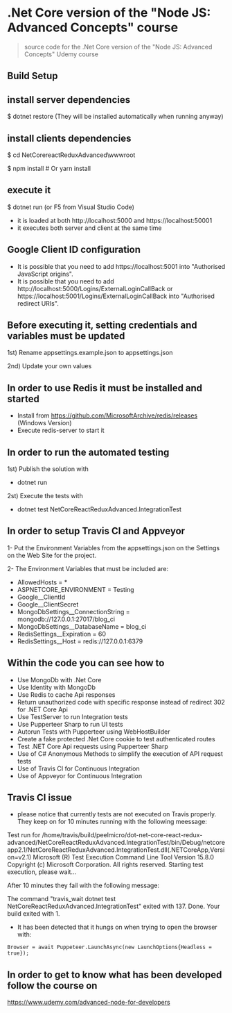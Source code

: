 # .Net Core version of the "Node JS: Advanced Concepts" course

> source code for the .Net Core version of the "Node JS: Advanced Concepts" Udemy course

## Build Setup

## install server dependencies

$ dotnet restore (They will be installed automatically when running anyway)

## install clients dependencies

$ cd NetCorereactReduxAdvanced\wwwroot

$ npm install # Or yarn install

## execute it

$ dotnet run (or F5 from Visual Studio Code)

*   it is loaded at both http://localhost:5000 and https://localhost:50001
*   it executes both server and client at the same time

## Google Client ID configuration

* It is possible that you need to add https://localhost:5001 into "Authorised JavaScript origins".
* It is possible that you need to add http://localhost:5000/Logins/ExternalLoginCallBack or https://localhost:5001/Logins/ExternalLoginCallBack into "Authorised redirect URIs".

## Before executing it, setting credentials and variables must be updated

1st) Rename appsettings.example.json to appsettings.json

2nd) Update your own values

## In order to use Redis it must be installed and started

- Install from https://github.com/MicrosoftArchive/redis/releases (Windows Version)
- Execute redis-server to start it

## In order to run the automated testing

1st) Publish the solution with
- dotnet run

2st) Execute the tests with
- dotnet test NetCoreReactReduxAdvanced.IntegrationTest

## In order to setup Travis CI and Appveyor
1- Put the Environment Variables from the appsettings.json on the Settings on the Web Site for the project.

2- The Environment Variables that must be included are:

* AllowedHosts = *
* ASPNETCORE_ENVIRONMENT = Testing
* Google__ClientId
* Google__ClientSecret
* MongoDbSettings__ConnectionString = mongodb://127.0.0.1:27017/blog_ci
* MongoDbSettings__DatabaseName = blog_ci
* RedisSettings__Expiration = 60
* RedisSettings__Host = redis://127.0.0.1:6379


## Within the code you can see how to
- Use MongoDb with .Net Core
- Use Identity with MongoDb 
- Use Redis to cache Api responses
- Return unauthorized code with specific response instead of redirect 302 for .NET Core Api
- Use TestServer to run Integration tests
- Use Pupperteer Sharp to run UI tests
- Autorun Tests with Pupperteer using WebHostBuilder
- Create a fake protected .Net Core cookie to test authenticated routes
- Test .NET Core Api requests using Pupperteer Sharp
- Use of C# Anonymous Methods to simplify the execution of API request tests
- Use of Travis CI for Continuous Integration
- Use of Appveyor for Continuous Integration

## Travis CI issue
- please notice that currently tests are not executed on Travis properly. 
They keep on for 10 minutes running with the following meessage:

Test run for /home/travis/build/peelmicro/dot-net-core-react-redux-advanced/NetCoreReactReduxAdvanced.IntegrationTest/bin/Debug/netcoreapp2.1/NetCoreReactReduxAdvanced.IntegrationTest.dll(.NETCoreApp,Version=v2.1)
Microsoft (R) Test Execution Command Line Tool Version 15.8.0
Copyright (c) Microsoft Corporation.  All rights reserved.
Starting test execution, please wait...

After 10 minutes they fail with the following message:

The command "travis_wait dotnet test NetCoreReactReduxAdvanced.IntegrationTest" exited with 137.
Done. Your build exited with 1.

- It has been detected that it hungs on when trying to open the browser with:

```
Browser = await Puppeteer.LaunchAsync(new LaunchOptions{Headless = true});
```

## In order to get to know what has been developed follow the course on

https://www.udemy.com/advanced-node-for-developers
